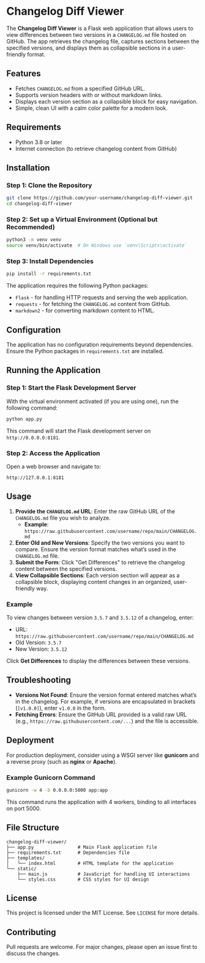 
# Changelog Diff Viewer

The **Changelog Diff Viewer** is a Flask web application that allows users to view differences between two versions in a `CHANGELOG.md` file hosted on GitHub. The app retrieves the changelog file, captures sections between the specified versions, and displays them as collapsible sections in a user-friendly format.

## Features

- Fetches `CHANGELOG.md` from a specified GitHub URL.
- Supports version headers with or without markdown links.
- Displays each version section as a collapsible block for easy navigation.
- Simple, clean UI with a calm color palette for a modern look.

## Requirements

- Python 3.8 or later
- Internet connection (to retrieve changelog content from GitHub)

## Installation

### Step 1: Clone the Repository

```bash
git clone https://github.com/your-username/changelog-diff-viewer.git
cd changelog-diff-viewer
```

### Step 2: Set up a Virtual Environment (Optional but Recommended)

```bash
python3 -m venv venv
source venv/bin/activate  # On Windows use `venv\Scripts\activate`
```

### Step 3: Install Dependencies

```bash
pip install -r requirements.txt
```

The application requires the following Python packages:
- `Flask` - for handling HTTP requests and serving the web application.
- `requests` - for fetching the `CHANGELOG.md` content from GitHub.
- `markdown2` - for converting markdown content to HTML.

## Configuration

The application has no configuration requirements beyond dependencies. Ensure the Python packages in `requirements.txt` are installed.

## Running the Application

### Step 1: Start the Flask Development Server

With the virtual environment activated (if you are using one), run the following command:

```bash
python app.py
```

This command will start the Flask development server on `http://0.0.0.0:8181`.

### Step 2: Access the Application

Open a web browser and navigate to:

```
http://127.0.0.1:8181
```

## Usage

1. **Provide the `CHANGELOG.md` URL**: Enter the raw GitHub URL of the `CHANGELOG.md` file you wish to analyze.
   - **Example**: `https://raw.githubusercontent.com/username/repo/main/CHANGELOG.md`
2. **Enter Old and New Versions**: Specify the two versions you want to compare. Ensure the version format matches what’s used in the `CHANGELOG.md` file.
3. **Submit the Form**: Click "Get Differences" to retrieve the changelog content between the specified versions.
4. **View Collapsible Sections**: Each version section will appear as a collapsible block, displaying content changes in an organized, user-friendly way.

### Example

To view changes between version `3.5.7` and `3.5.12` of a changelog, enter:
- URL: `https://raw.githubusercontent.com/username/repo/main/CHANGELOG.md`
- Old Version: `3.5.7`
- New Version: `3.5.12`

Click **Get Differences** to display the differences between these versions.

## Troubleshooting

- **Versions Not Found**: Ensure the version format entered matches what’s in the changelog. For example, if versions are encapsulated in brackets (`[v1.0.0]`), enter `v1.0.0` in the form.
- **Fetching Errors**: Ensure the GitHub URL provided is a valid raw URL (e.g., `https://raw.githubusercontent.com/...`) and the file is accessible.

## Deployment

For production deployment, consider using a WSGI server like **gunicorn** and a reverse proxy (such as **nginx** or **Apache**).

### Example Gunicorn Command

```bash
gunicorn -w 4 -b 0.0.0.0:5000 app:app
```

This command runs the application with 4 workers, binding to all interfaces on port 5000.

## File Structure

```plaintext
changelog-diff-viewer/
├── app.py                # Main Flask application file
├── requirements.txt      # Dependencies file
├── templates/
│   └── index.html        # HTML template for the application
└── static/
    ├── main.js           # JavaScript for handling UI interactions
    └── styles.css        # CSS styles for UI design
```

## License

This project is licensed under the MIT License. See `LICENSE` for more details.

## Contributing

Pull requests are welcome. For major changes, please open an issue first to discuss the changes.
